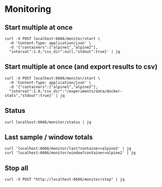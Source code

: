 # Monitoring

## Start multiple at once
```shell
curl -X POST localhost:6666/monitor/start \
  -H 'Content-Type: application/json' \
  -d '{"containers":["alpine1","alpine2"],
  "interval":1.0,"csv_dir":null,"stdout":true}' | jq
```
## Start multiple at once (and export results to csv)
```shell
curl -X POST localhost:6666/monitor/start \
  -H 'Content-Type: application/json' \
  -d '{"containers":["alpine1","alpine2"],
  "interval":1.0,"csv_dir":"/experiments/data/docker-stats","stdout":true}' | jq
```

## Status
```shell
curl localhost:6666/monitor/status | jq
```

## Last sample / window totals
```shell
curl 'localhost:6666/monitor/last?container=alpine2' | jq
curl 'localhost:6666/monitor/window?container=alpine2' | jq
```

## Stop all
```shell
curl -X POST "http://localhost:6666/monitor/stop" | jq
```




